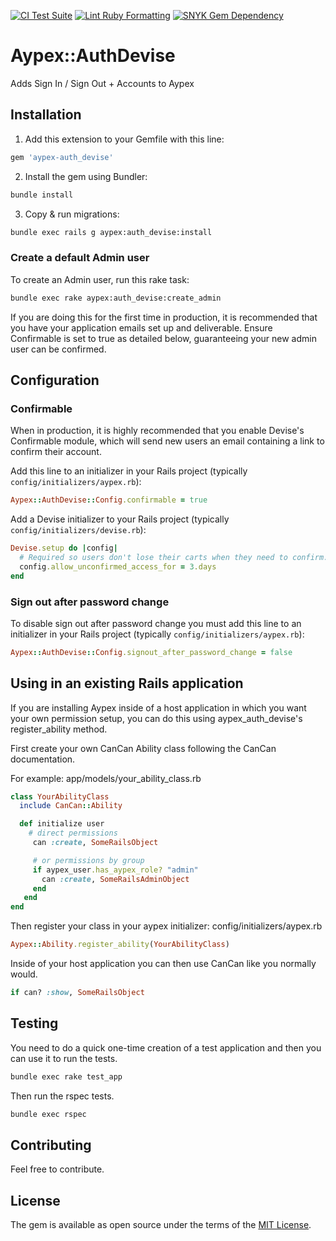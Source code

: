[![CI Test Suite](https://github.com/aypex-io/aypex-auth_devise/actions/workflows/ci.yml/badge.svg)](https://github.com/aypex-io/aypex-auth_devise/actions/workflows/ci.yml)
[![Lint Ruby Formatting](https://github.com/aypex-io/aypex-auth_devise/actions/workflows/standard_rb.yml/badge.svg)](https://github.com/aypex-io/aypex-auth_devise/actions/workflows/standard_rb.yml)
[![SNYK Gem Dependency](https://github.com/aypex-io/aypex-auth_devise/actions/workflows/snyk.yml/badge.svg)](https://github.com/aypex-io/aypex-auth_devise/actions/workflows/snyk.yml)

# Aypex::AuthDevise
Adds Sign In / Sign Out + Accounts to Aypex

## Installation

1. Add this extension to your Gemfile with this line:

```ruby
gem 'aypex-auth_devise'
```

2. Install the gem using Bundler:
```bash
bundle install
```

3. Copy & run migrations:
```bash
bundle exec rails g aypex:auth_devise:install
```

### Create a default Admin user

To create an Admin user, run this rake task:

```bash
bundle exec rake aypex:auth_devise:create_admin
```
If you are doing this for the first time in production, it is recommended that you have your application emails set up and deliverable. Ensure Confirmable is set to true as detailed below, guaranteeing your new admin user can be confirmed.


## Configuration

### Confirmable

When in production, it is highly recommended that you enable Devise's Confirmable module, which will send new users an email containing a link to confirm their account.

Add this line to an initializer in your Rails project (typically `config/initializers/aypex.rb`):
```ruby
Aypex::AuthDevise::Config.confirmable = true
```

Add a Devise initializer to your Rails project (typically `config/initializers/devise.rb`):
```ruby
Devise.setup do |config|
  # Required so users don't lose their carts when they need to confirm.
  config.allow_unconfirmed_access_for = 3.days
end
```

### Sign out after password change

To disable sign out after password change you must add this line to an initializer in your Rails project (typically `config/initializers/aypex.rb`):

```ruby
Aypex::AuthDevise::Config.signout_after_password_change = false
```

## Using in an existing Rails application

If you are installing Aypex inside of a host application in which you want your own permission setup, you can do this using aypex_auth_devise's register_ability method.

First create your own CanCan Ability class following the CanCan documentation.

For example: app/models/your_ability_class.rb

```ruby
class YourAbilityClass
  include CanCan::Ability

  def initialize user
    # direct permissions
     can :create, SomeRailsObject

     # or permissions by group
     if aypex_user.has_aypex_role? "admin"
       can :create, SomeRailsAdminObject
     end
   end
end
```

Then register your class in your aypex initializer: config/initializers/aypex.rb
```ruby
Aypex::Ability.register_ability(YourAbilityClass)
```

Inside of your host application you can then use CanCan like you normally would.
```ruby
if can? :show, SomeRailsObject
```

## Testing

You need to do a quick one-time creation of a test application and then you can use it to run the tests.
```bash
bundle exec rake test_app
```

Then run the rspec tests.
```bash
bundle exec rspec
```

## Contributing
Feel free to contribute.

## License
The gem is available as open source under the terms of the [MIT License](https://opensource.org/licenses/MIT).
